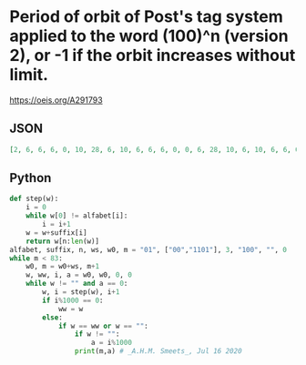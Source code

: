 # Period of orbit of Post's tag system applied to the word \(100\)^n \(version 2\), or \-1 if the orbit increases without limit\.
https://oeis.org/A291793
## JSON
```JSON
[2, 6, 6, 6, 0, 10, 28, 6, 10, 6, 6, 6, 0, 0, 6, 28, 10, 6, 10, 6, 6, 0, 6, 6, 0, 6, 6, 6, 6, 6, 6, 52, 6, 6, 6, 6, 6, 6, 6, 6, 6, 6, 6, 28, 6, 0, 0, 28, 6, 6, 6, 6, 6, 0, 6, 6, 6, 10, 6, 6, 6, 6, 0, 6, 0, 6, 6, 6, 6, 0, 6, 6, 6, 0, 6, 6, 6, 0, 10, 0, 10, 6, 6]
```
## Python
```Python
def step(w):
    i = 0
    while w[0] != alfabet[i]:
        i = i+1
    w = w+suffix[i]
    return w[n:len(w)]
alfabet, suffix, n, ws, w0, m = "01", ["00","1101"], 3, "100", "", 0
while m < 83:
    w0, m = w0+ws, m+1
    w, ww, i, a = w0, w0, 0, 0
    while w != "" and a == 0:
        w, i = step(w), i+1
        if i%1000 == 0:
            ww = w
        else:
            if w == ww or w == "":
                if w != "":
                    a = i%1000
                print(m,a) # _A.H.M. Smeets_, Jul 16 2020
```
